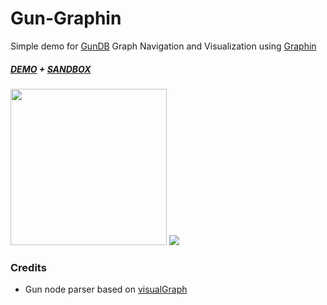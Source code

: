 # Gun-Graphin 
Simple demo for [GunDB](https://github.com/amark/gun) Graph Navigation and Visualization using [Graphin](https://github.com/antvis/Graphin)

##### [DEMO](https://5hbrc.csb.app/) + [SANDBOX](https://codesandbox.io/s/lmangani-gundb-graphin-remote-5hbrc)
<img src="https://i.imgur.com/sXlM6Dv.gif" height=250>
<img src="https://i.imgur.com/lc3Grcq.gif">


### Credits
- Gun node parser based on [visualGraph](https://github.com/dletta/visualGraph)


